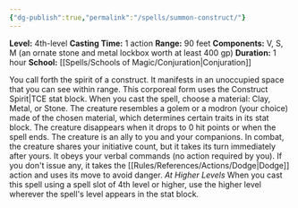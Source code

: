 ```yaml
---
{"dg-publish":true,"permalink":"/spells/summon-construct/"}
---
```


**Level:** 4th-level
**Casting Time:** 1 action
**Range:** 90 feet
**Components:** V, S, M (an ornate stone and metal lockbox worth at least 400 gp)
**Duration:** 1 hour
**School:** [[Spells/Schools of Magic/Conjuration\|Conjuration]]

You call forth the spirit of a construct. It manifests in an unoccupied space that you can see within range. This corporeal form uses the Construct Spirit|TCE stat block. When you cast the spell, choose a material: Clay, Metal, or Stone. The creature resembles a golem or a modron (your choice) made of the chosen material, which determines certain traits in its stat block. The creature disappears when it drops to 0 hit points or when the spell ends.
The creature is an ally to you and your companions. In combat, the creature shares your initiative count, but it takes its turn immediately after yours. It obeys your verbal commands (no action required by you). If you don't issue any, it takes the [[Rules/References/Actions/Dodge\|Dodge]] action and uses its move to avoid danger.
_At Higher Levels_
When you cast this spell using a spell slot of 4th level or higher, use the higher level wherever the spell's level appears in the stat block.